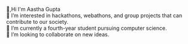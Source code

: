 👋,Hi I'm Aastha Gupta<br>
👀 I’m interested in hackathons, webathons, and group projects that can contribute to our society.<br>
🌱 I’m currently a fourth-year student pursuing computer science.<br>
💞️ I’m looking to collaborate on new ideas.
